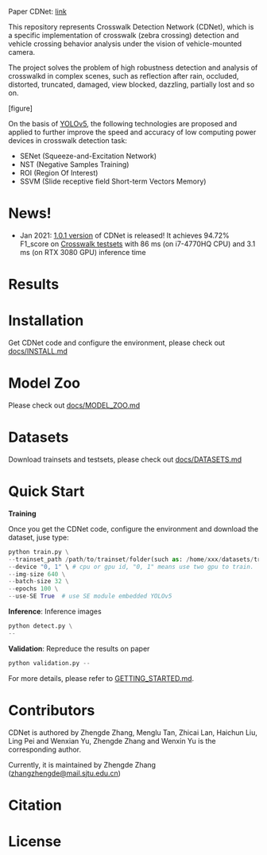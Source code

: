 Paper CDNet: [link](link)

This repository represents Crosswalk Detection Network (CDNet), which is a specific implementation of crosswalk (zebra crossing) detection and vehicle crossing behavior analysis under the vision of vehicle-mounted camera. 

The project solves the problem of high robustness detection and analysis of crosswalkd in complex scenes, such as reflection after rain, occluded, distorted, truncated, damaged, view blocked, dazzling, partially lost and so on.

[figure]


On the basis of [YOLOv5](https://github.com/ultralytics/yolov5), the following technologies are proposed and applied to further improve the speed and accuracy of low computing power devices in crosswalk detection task:

+ SENet (Squeeze-and-Excitation Network)
+ NST (Negative Samples Training)
+ ROI (Region Of Interest)
+ SSVM (Slide receptive field Short-term Vectors Memory)

# News!
+ Jan 2021: [1.0.1 version]() of CDNet is released! It achieves 94.72% F1_score on [Crosswalk testsets](https://github.com/zhangzhengde0225/CDNet/blob/master/docs/DATASETS.md) with 86 ms (on i7-4770HQ CPU) and 3.1 ms (on RTX 3080 GPU) inference time

# Results


# Installation
Get CDNet code and configure the environment, please check out [docs/INSTALL.md](https://github.com/zhangzhengde0225/CDNet/blob/master/docs/INSTALL.md)

# Model Zoo
Please check out [docs/MODEL_ZOO.md](https://github.com/zhangzhengde0225/CDNet/blob/master/docs/MODEL_ZOO.md)

# Datasets
Download trainsets and testsets, please check out [docs/DATASETS.md](https://github.com/zhangzhengde0225/CDNet/blob/master/docs/DATASETS.md)

# Quick Start
**Training**

Once you get the CDNet code, configure the environment and download the dataset, juse type:
```python
python train.py \
--trainset_path /path/to/trainset/folder(such as: /home/xxx/datasets/train_data_yolov5_format) \
--device "0, 1" \ # cpu or gpu id, "0, 1" means use two gpu to train.
--img-size 640 \
--batch-size 32 \
--epochs 100 \
--use-SE True  # use SE module embedded YOLOv5
```

**Inference**: Inference images
```python
python detect.py \
--
```
**Validation**: Repreduce the results on paper
```python
python validation.py --
```

For more details, please refer to [GETTING_STARTED.md]().


# Contributors
CDNet is authored by Zhengde Zhang, Menglu Tan, Zhicai Lan, Haichun Liu, Ling Pei and Wenxian Yu, Zhengde Zhang and Wenxin Yu is the corresponding author.

Currently, it is maintained by Zhengde Zhang (zhangzhengde@mail.sjtu.edu.cn)

# Citation


# License





